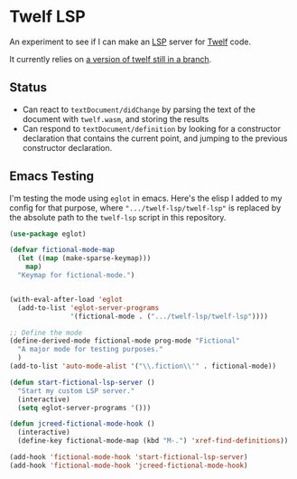 Twelf LSP
=========

An experiment to see if I can make an [LSP](https://en.wikipedia.org/wiki/Language_Server_Protocol) server for [Twelf](http://twelf.org) code.

It currently relies on [a version of twelf still in a branch](https://github.com/jcreedcmu/twelf/tree/jcreed/lsp-helpers).

Status
------

- Can react to `textDocument/didChange` by parsing the text of the document with `twelf.wasm`, and storing the results
- Can respond to `textDocument/definition` by looking for a constructor declaration that contains the current point, and jumping to the previous constructor declaration.

Emacs Testing
-------------

I'm testing the mode using `eglot` in emacs. Here's the elisp I added to my config for that purpose, where `".../twelf-lsp/twelf-lsp"` is replaced by the absolute path to the `twelf-lsp` script in this repository.

```cl
(use-package eglot)

(defvar fictional-mode-map
  (let ((map (make-sparse-keymap)))
    map)
  "Keymap for fictional-mode.")


(with-eval-after-load 'eglot
  (add-to-list 'eglot-server-programs
               '(fictional-mode . (".../twelf-lsp/twelf-lsp"))))

;; Define the mode
(define-derived-mode fictional-mode prog-mode "Fictional"
  "A major mode for testing purposes."
  )
(add-to-list 'auto-mode-alist '("\\.fiction\\'" . fictional-mode))

(defun start-fictional-lsp-server ()
  "Start my custom LSP server."
  (interactive)
  (setq eglot-server-programs '()))

(defun jcreed-fictional-mode-hook ()
  (interactive)
  (define-key fictional-mode-map (kbd "M-.") 'xref-find-definitions))

(add-hook 'fictional-mode-hook 'start-fictional-lsp-server)
(add-hook 'fictional-mode-hook 'jcreed-fictional-mode-hook)
```

